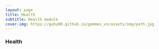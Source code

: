 ```yaml
---
layout: page
title: Health
subtitle: Health module
cover-img: https://gohu00.github.io/gemmes_vn/assets/img/path.jpg
---
```


### Health